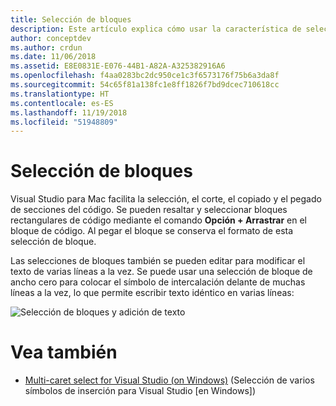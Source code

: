 ```yaml
---
title: Selección de bloques
description: Este artículo explica cómo usar la característica de selección de bloque en Visual Studio para Mac
author: conceptdev
ms.author: crdun
ms.date: 11/06/2018
ms.assetid: E8E0831E-E076-44B1-A82A-A325382916A6
ms.openlocfilehash: f4aa0283bc2dc950ce1c3f6573176f75b6a3da8f
ms.sourcegitcommit: 54c65f81a138fc1e8ff1826f7bd9dcec710618cc
ms.translationtype: HT
ms.contentlocale: es-ES
ms.lasthandoff: 11/19/2018
ms.locfileid: "51948809"
---
```

# <a name="block-selection"></a>Selección de bloques

Visual Studio para Mac facilita la selección, el corte, el copiado y el pegado de secciones del código. Se pueden resaltar y seleccionar bloques rectangulares de código mediante el comando **Opción + Arrastrar** en el bloque de código. Al pegar el bloque se conserva el formato de esta selección de bloque.

Las selecciones de bloques también se pueden editar para modificar el texto de varias líneas a la vez. Se puede usar una selección de bloque de ancho cero para colocar el símbolo de intercalación delante de muchas líneas a la vez, lo que permite escribir texto idéntico en varias líneas:

![Selección de bloques y adición de texto](media/source-editor-image16.png)

# <a name="see-also"></a>Vea también

- [Multi-caret select for Visual Studio (on Windows)](/visualstudio/ide/finding-and-replacing-text#multi-caret-selection) (Selección de varios símbolos de inserción para Visual Studio [en Windows])
